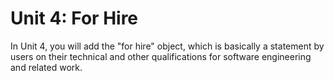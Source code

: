 # Unit 4: For Hire

In Unit 4, you will add the "for hire" object, which is basically a statement by users on their technical and other qualifications for software engineering and related work.
